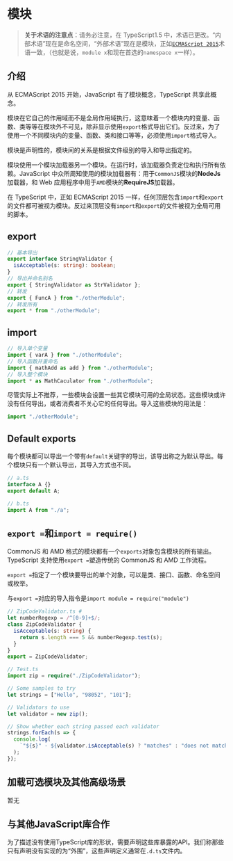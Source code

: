 # 模块

> **关于术语的注意点**：请务必注意，在 TypeScript1.5 中，术语已更改。“内部术语”现在是命名空间，“外部术语”现在是模块，正如[`ECMAScript 2015`](http://www.ecma-international.org/ecma-262/6.0/)术语一致，（也就是说，`module x`和现在首选的`namespace x`一样）。

## 介绍

从 ECMAScript 2015 开始，JavaScript 有了模块概念，TypeScript 共享此概念。

模块在它自己的作用域而不是全局作用域执行，这意味着一个模块内的变量、函数、类等等在模块外不可见，除非显示使用`export`格式导出它们。反过来，为了使用一个不同模块内的变量、函数、类和接口等等，必须使用`import`格式导入。

模块是声明性的，模块间的关系是根据文件级别的导入和导出指定的。

模块使用一个模块加载器另一个模块。在运行时，该加载器负责定位和执行所有依赖。JavaScript 中众所周知使用的模块加载器有：用于`CommonJS`模块的**NodeJs**加载器，和 Web 应用程序中用于`AMD`模块的**RequireJS**加载器。

在 TypeScript 中，正如 ECMAScript 2015 一样，任何顶层包含`import`和`export`的文件都可被视为模块。反过来顶层没有`import`和`export`的文件被视为全局可用的脚本。

## export

```ts
// 基本导出
export interface StringValidator {
  isAcceptable(s: string): boolean;
}
// 导出并命名别名
export { StringValidator as StrValidator };
// 转发
export { FuncA } from "./otherModule";
// 转发所有
export * from "./otherModule";
```

## import

```ts
// 导入单个变量
import { varA } from "./otherModule";
// 导入函数并重命名
import { mathAdd as add } from "./otherModule";
// 导入整个模块
import * as MathCaculator from "./otherModule";
```

尽管实际上不推荐，一些模块会设置一些其它模块可用的全局状态。这些模块或许没有任何导出，或者消费者不关心它的任何导出。导入这些模块的用法是：

```ts
import "./otherModule";
```

## Default exports

每个模块都可以导出一个带有`default`关键字的导出，该导出称之为默认导出。每个模块只有一个默认导出，其导入方式也不同。

```ts
// a.ts
interface A {}
export default A;

// b.ts
import A from "./a";
```

## `export =`和`import = require()`

CommonJS 和 AMD 格式的模块都有一个`exports`对象包含模块的所有输出。TypeScript 支持使用`export =`塑造传统的 CommonJS 和 AMD 工作流程。

`export =`指定了一个模块要导出的单个对象，可以是类、接口、函数、命名空间或枚举。

与`export =`对应的导入指令是`import module = require("module")`

```ts
// ZipCodeValidator.ts #
let numberRegexp = /^[0-9]+$/;
class ZipCodeValidator {
  isAcceptable(s: string) {
    return s.length === 5 && numberRegexp.test(s);
  }
}
export = ZipCodeValidator;

// Test.ts
import zip = require("./ZipCodeValidator");

// Some samples to try
let strings = ["Hello", "98052", "101"];

// Validators to use
let validator = new zip();

// Show whether each string passed each validator
strings.forEach(s => {
  console.log(
    `"${s}" - ${validator.isAcceptable(s) ? "matches" : "does not match"}`
  );
});
```  

## 加载可选模块及其他高级场景  

暂无

## 与其他JavaScript库合作  

为了描述没有使用TypeScript库的形状，需要声明这些库暴露的API。我们称那些只有声明没有实现的为“外围”，这些声明定义通常在`.d.ts`文件内。  

